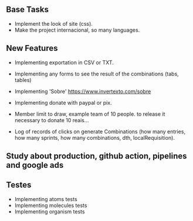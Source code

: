 ## Base Tasks

- Implement the look of site (css).
- Make the project internacional, so many languages.

## New Features

- Implementing exportation in CSV or TXT.
- Implementing any forms to see the result of the combinations (tabs, tables)
- Implementing 'Sobre' https://www.invertexto.com/sobre

- Implementing donate with paypal or pix.
- Member limit to draw, example team of 10 people. to release it necessary to donate 10 reais...
- Log of records of clicks on generate Combinations (how many entries, how many sprints, how many combinations, dth, localRequisition).

## Study about production, github action, pipelines and google ads

## Testes

- Implementing atoms tests
- Implementing molecules tests
- Implementing organism tests
